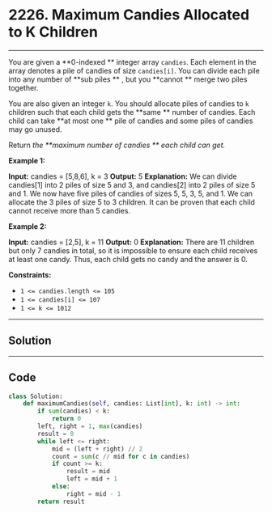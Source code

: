 # 2226. Maximum Candies Allocated to K Children

---

You are given a **0-indexed ** integer array `candies`. Each element in the array denotes a pile of candies of size `candies[i]`. You can divide each pile into any number of **sub piles ** , but you **cannot ** merge two piles together.

You are also given an integer `k`. You should allocate piles of candies to `k` children such that each child gets the **same ** number of candies. Each child can take **at most one ** pile of candies and some piles of candies may go unused.

Return _the **maximum number of candies ** each child can get._

 

**Example 1:**


**Input:** candies = [5,8,6], k = 3
**Output:** 5
**Explanation:** We can divide candies[1] into 2 piles of size 5 and 3, and candies[2] into 2 piles of size 5 and 1. We now have five piles of candies of sizes 5, 5, 3, 5, and 1. We can allocate the 3 piles of size 5 to 3 children. It can be proven that each child cannot receive more than 5 candies.


**Example 2:**


**Input:** candies = [2,5], k = 11
**Output:** 0
**Explanation:** There are 11 children but only 7 candies in total, so it is impossible to ensure each child receives at least one candy. Thus, each child gets no candy and the answer is 0.


 

**Constraints:**

  * `1 <= candies.length <= 105`
  * `1 <= candies[i] <= 107`
  * `1 <= k <= 1012`

---

## Solution



---

## Code
```python
class Solution:
    def maximumCandies(self, candies: List[int], k: int) -> int:
        if sum(candies) < k:
            return 0
        left, right = 1, max(candies)
        result = 0
        while left <= right:
            mid = (left + right) // 2
            count = sum(c // mid for c in candies)
            if count >= k:
                result = mid
                left = mid + 1
            else:
                right = mid - 1
        return result
```